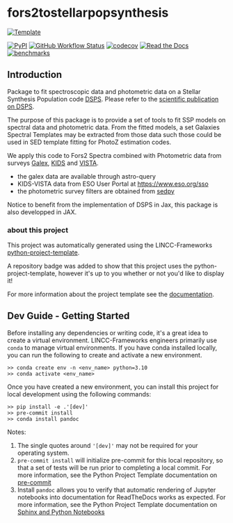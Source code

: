 # fors2tostellarpopsynthesis

[![Template](https://img.shields.io/badge/Template-LINCC%20Frameworks%20Python%20Project%20Template-brightgreen)](https://lincc-ppt.readthedocs.io/en/latest/)

[![PyPI](https://img.shields.io/pypi/v/fors2tostellarpopsynthesis?color=blue&logo=pypi&logoColor=white)](https://pypi.org/project/fors2tostellarpopsynthesis/)
[![GitHub Workflow Status](https://img.shields.io/github/actions/workflow/status/LSSTDESC/fors2tostellarpopsynthesis/smoke-test.yml)](https://github.com/LSSTDESC/fors2tostellarpopsynthesis/actions/workflows/smoke-test.yml)
[![codecov](https://codecov.io/gh/LSSTDESC/fors2tostellarpopsynthesis/branch/main/graph/badge.svg)](https://codecov.io/gh/LSSTDESC/fors2tostellarpopsynthesis)
[![Read the Docs](https://img.shields.io/readthedocs/fors2tostellarpopsynthesis)](https://fors2tostellarpopsynthesis.readthedocs.io/)
[![benchmarks](https://img.shields.io/github/actions/workflow/status/LSSTDESC/fors2tostellarpopsynthesis/asv-main.yml?label=benchmarks)](https://LSSTDESC.github.io/fors2tostellarpopsynthesis/)


## Introduction

Package to fit spectroscopic data and photometric data
on a Stellar Synthesis Population code [DSPS](https://dsps.readthedocs.io/en/latest/index.html).
Please refer to the [scientific publication on DSPS](https://arxiv.org/abs/2112.06830).

The purpose of this package is to provide a set of tools
to fit SSP models on spectral data and photometric data.
From the fitted models, a set Galaxies Spectral Templates
may be extracted from those data such those could be used in SED template fitting for PhotoZ estimation codes.

We apply this code to Fors2 Spectra combined with Photometric data from surveys [Galex](http://www.galex.caltech.edu/), [KIDS](https://kids.strw.leidenuniv.nl/) and [VISTA](https://www.eso.org/public/teles-instr/paranal-observatory/surveytelescopes/vista/surveys/).

- the galex data are available through astro-query
- KIDS-VISTA data from ESO User Portal at https://www.eso.org/sso
- the photometric survey filters are obtained from [sedpy](https://github.com/bd-j/sedpy) 

Notice to benefit from the implementation of DSPS in Jax, this package is also developped in JAX.

### about this project
This project was automatically generated using the LINCC-Frameworks 
[python-project-template](https://github.com/lincc-frameworks/python-project-template).

A repository badge was added to show that this project uses the python-project-template, however it's up to
you whether or not you'd like to display it!

For more information about the project template see the 
[documentation](https://lincc-ppt.readthedocs.io/en/latest/).

## Dev Guide - Getting Started

Before installing any dependencies or writing code, it's a great idea to create a
virtual environment. LINCC-Frameworks engineers primarily use `conda` to manage virtual
environments. If you have conda installed locally, you can run the following to
create and activate a new environment.

```
>> conda create env -n <env_name> python=3.10
>> conda activate <env_name>
```

Once you have created a new environment, you can install this project for local
development using the following commands:

```
>> pip install -e .'[dev]'
>> pre-commit install
>> conda install pandoc
```

Notes:
1) The single quotes around `'[dev]'` may not be required for your operating system.
2) `pre-commit install` will initialize pre-commit for this local repository, so
   that a set of tests will be run prior to completing a local commit. For more
   information, see the Python Project Template documentation on 
   [pre-commit](https://lincc-ppt.readthedocs.io/en/latest/practices/precommit.html)
3) Install `pandoc` allows you to verify that automatic rendering of Jupyter notebooks
   into documentation for ReadTheDocs works as expected. For more information, see
   the Python Project Template documentation on
   [Sphinx and Python Notebooks](https://lincc-ppt.readthedocs.io/en/latest/practices/sphinx.html#python-notebooks)
